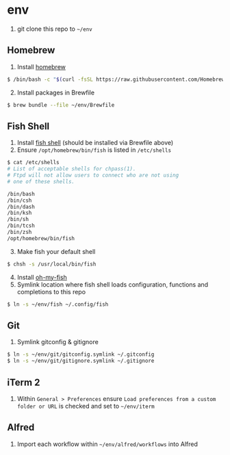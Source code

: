 # env

1. git clone this repo to `~/env`

## Homebrew

1. Install [homebrew](https://brew.sh/)

```sh
$ /bin/bash -c "$(curl -fsSL https://raw.githubusercontent.com/Homebrew/install/HEAD/install.sh)"
```

2. Install packages in Brewfile

```sh
$ brew bundle --file ~/env/Brewfile
```

## Fish Shell

1. Install [fish shell](https://fishshell.com/) (should be installed via Brewfile above)
2. Ensure `/opt/homebrew/bin/fish` is listed in `/etc/shells`

```sh
$ cat /etc/shells                                                                                                                             Thu Jun 30 15:55:29 2022
# List of acceptable shells for chpass(1).
# Ftpd will not allow users to connect who are not using
# one of these shells.

/bin/bash
/bin/csh
/bin/dash
/bin/ksh
/bin/sh
/bin/tcsh
/bin/zsh
/opt/homebrew/bin/fish
```

3. Make fish your default shell

```sh
$ chsh -s /usr/local/bin/fish
```

4. Install [oh-my-fish](https://github.com/oh-my-fish/oh-my-fish)
5. Symlink location where fish shell loads configuration, functions and completions to this repo

```sh
$ ln -s ~/env/fish ~/.config/fish
```

## Git

1. Symlink gitconfig & gitignore

```sh
$ ln -s ~/env/git/gitconfig.symlink ~/.gitconfig
$ ln -s ~/env/git/gitignore.symlink ~/.gitignore
```

## iTerm 2

1. Within `General > Preferences` ensure `Load preferences from a custom folder or URL` is checked and set to `~/env/iterm`

## Alfred

1. Import each workflow within `~/env/alfred/workflows` into Alfred
